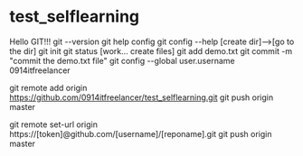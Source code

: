 # test_selflearning


Hello GIT!!! 
git --version
git help config
git config --help
[create dir]-->[go to the dir]
git init
git status
[work... create files]
git add demo.txt
git commit -m "commit the demo.txt file"
  git config --global user.username 0914itfreelancer

git remote add origin https://github.com/0914itfreelancer/test_selflearning.git
git push origin master

git remote set-url origin https://[token]@github.com/[username]/[reponame].git
git push origin master